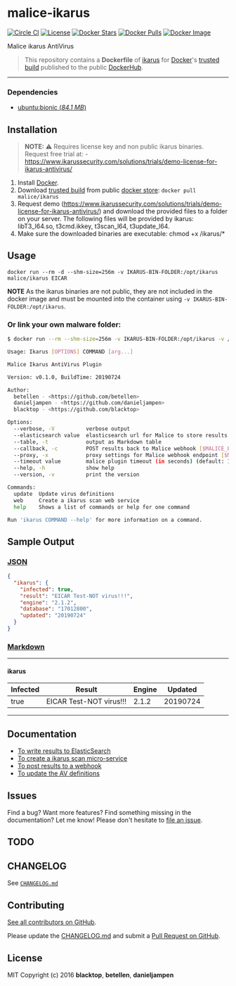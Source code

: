 # malice-ikarus

[![Circle CI](https://circleci.com/gh/malice-plugins/ikarus.png?style=shield)](https://circleci.com/gh/malice-plugins/ikarus) [![License](http://img.shields.io/:license-mit-blue.svg)](http://doge.mit-license.org) [![Docker Stars](https://img.shields.io/docker/stars/malice/ikarus.svg)](https://store.docker.com/community/images/malice/ikarus) [![Docker Pulls](https://img.shields.io/docker/pulls/malice/ikarus.svg)](https://store.docker.com/community/images/malice/ikarus) [![Docker Image](https://img.shields.io/badge/docker%20image-510MB-blue.svg)](https://store.docker.com/community/images/malice/ikarus)

Malice ikarus AntiVirus

> This repository contains a **Dockerfile** of [ikarus](https://www.ikarussecurity.com/solutions/all-solutions/sdksindustrial-security/ikarus-cmdscan) for [Docker](https://www.docker.com/)'s [trusted build](https://store.docker.com/community/images/malice/ikarus) published to the public [DockerHub](https://index.docker.io/).

---

### Dependencies

- [ubuntu:bionic (_84.1 MB_\)](https://hub.docker.com/_/ubuntu/)

## Installation


> **NOTE:** :warning: Requires license key and non public ikarus binaries. Request free trial at: - https://www.ikarussecurity.com/solutions/trials/demo-license-for-ikarus-antivirus/


1. Install [Docker](https://www.docker.com/).
2. Download [trusted build](https://store.docker.com/community/images/malice/ikarus) from public [docker store](https://store.docker.com): `docker pull malice/ikarus`
3. Request demo (https://www.ikarussecurity.com/solutions/trials/demo-license-for-ikarus-antivirus/) and download the provided files to a folder on your server. The following files will be provided by ikarus: libT3_l64.so, t3cmd.ikkey, t3scan_l64, t3update_l64.
4. Make sure the downloaded binaries are executable: chmod +x /ikarus/*

## Usage

```
docker run --rm -d --shm-size=256m -v IKARUS-BIN-FOLDER:/opt/ikarus malice/ikarus EICAR
```
**NOTE** As the ikarus binaries are not public, they are not included in the docker image and must be mounted into the container using `-v IKARUS-BIN-FOLDER:/opt/ikarus`.


### Or link your own malware folder:

```bash
$ docker run --rm --shm-size=256m -v IKARUS-BIN-FOLDER:/opt/ikarus -v /path/to/malware:/malware:ro malice/ikarus FILE

Usage: Ikarus [OPTIONS] COMMAND [arg...]

Malice Ikarus AntiVirus Plugin

Version: v0.1.0, BuildTime: 20190724

Author:
  betellen - <https://github.com/betellen>
  danieljampen - <https://github.com/danieljampen>
  blacktop - <https://github.com/blacktop>

Options:
  --verbose, -V          verbose output
  --elasticsearch value  elasticsearch url for Malice to store results [$MALICE_ELASTICSEARCH_URL]
  --table, -t            output as Markdown table
  --callback, -c         POST results back to Malice webhook [$MALICE_ENDPOINT]
  --proxy, -x            proxy settings for Malice webhook endpoint [$MALICE_PROXY]
  --timeout value        malice plugin timeout (in seconds) (default: 120) [$MALICE_TIMEOUT]
  --help, -h             show help
  --version, -v          print the version

Commands:
  update  Update virus definitions
  web     Create a ikarus scan web service
  help    Shows a list of commands or help for one command

Run 'ikarus COMMAND --help' for more information on a command.
```

## Sample Output

### [JSON](https://github.com/malice-plugins/ikarus/blob/master/docs/results.json)

```json
{
  "ikarus": {
    "infected": true,
    "result": "EICAR Test-NOT virus!!!",
    "engine": "2.1.2",
    "database": "17012800",
    "updated": "20190724"
  }
}
```

### [Markdown](https://github.com/malice-plugins/ikarus/blob/master/docs/SAMPLE.md)

---

#### ikarus

| Infected | Result                  | Engine | Updated  |
| -------- | ----------------------- | ------ | -------- |
| true     | EICAR Test-NOT virus!!! | 2.1.2  | 20190724 |

---
## Documentation

- [To write results to ElasticSearch](https://github.com/malice-plugins/ikarus/blob/master/docs/elasticsearch.md)
- [To create a ikarus scan micro-service](https://github.com/malice-plugins/ikarus/blob/master/docs/web.md)
- [To post results to a webhook](https://github.com/malice-plugins/ikarus/blob/master/docs/callback.md)
- [To update the AV definitions](https://github.com/malice-plugins/ikarus/blob/master/docs/update.md)

## Issues

Find a bug? Want more features? Find something missing in the documentation? Let me know! Please don't hesitate to [file an issue](https://github.com/malice-plugins/ikarus/issues/new).

## TODO

## CHANGELOG

See [`CHANGELOG.md`](https://github.com/malice-plugins/ikarus/blob/master/CHANGELOG.md)

## Contributing

[See all contributors on GitHub](https://github.com/malice-plugins/ikarus/graphs/contributors).

Please update the [CHANGELOG.md](https://github.com/malice-plugins/ikarus/blob/master/CHANGELOG.md) and submit a [Pull Request on GitHub](https://help.github.com/articles/using-pull-requests/).

## License

MIT Copyright (c) 2016 **blacktop**, **betellen**, **danieljampen**
